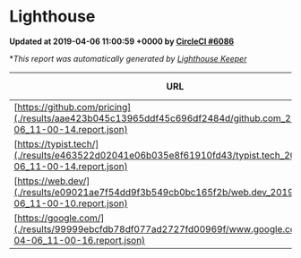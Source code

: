 
# Lighthouse

**Updated at 2019-04-06 11:00:59 +0000 by [CircleCI #6086](https://circleci.com/gh/ItinerisLtd/lighthouse-keeper-example/6086)**

**This report was automatically generated by [Lighthouse Keeper](https://github.com/itinerisltd/lighthouse-keeper)*

| URL | Performance | Accessibility | Best Practices | SEO | PWA | Updated At |
| --- | --- | --- | --- | --- | --- | --- |
| [https://github.com/pricing](./results/aae423b045c13965ddf45c696df2484d/github.com_2019-04-06_11-00-14.report.json) | 0.87 | 0.89 | 0.93 | 0.9 | 0.58 | 2019-04-06T11:00:14.356Z |
| [https://typist.tech/](./results/e463522d02041e06b035e8f61910fd43/typist.tech_2019-04-06_11-00-14.report.json) | 1 |  |  |  |  | 2019-04-06T11:00:14.092Z |
| [https://web.dev/](./results/e09021ae7f54dd9f3b549cb0bc165f2b/web.dev_2019-04-06_11-00-10.report.json) | 0.96 | 0.93 | 1 | 0.96 | 1 | 2019-04-06T11:00:10.982Z |
| [https://google.com/](./results/99999ebcfdb78df077ad2727fd00969f/www.google.com_2019-04-06_11-00-16.report.json) | 0.94 | 0.71 | 0.93 | 0.82 | 0.58 | 2019-04-06T11:00:16.852Z |
